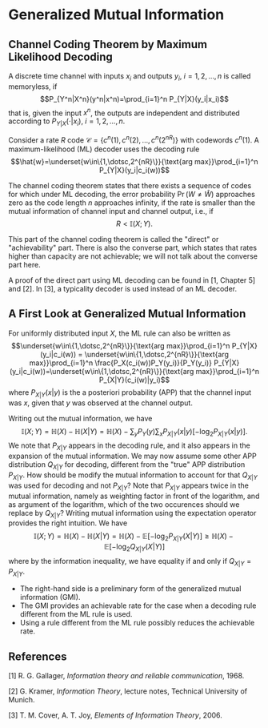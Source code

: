 # Generalized Mutual Information

## Channel Coding Theorem by Maximum Likelihood Decoding

A discrete time channel with inputs $x_i$ and outputs $y_i$, $i=1,2,\dotsc, n$ is called memoryless, if
$$P_{Y^n|X^n}(y^n|x^n)=\prod_{i=1}^n P_{Y|X}(y_i|x_i)$$
that is, given the input $x^n$, the outputs are independent and distributed according to $P_{Y|X}(\cdot|x_i)$, $i=1,2,\dotsc, n$.

Consider a rate $R$ code 
$\mathcal{C}=\{c^n(1),c^n(2),\dotsc, c^n(2^{nR})\}$ with codewords $c^n(1)$. A maximum-likelihood (ML) decoder uses the decoding rule 
$$\hat{w}=\underset{w\in\{1,\dotsc,2^{nR}\}}{\text{arg max}}\prod_{i=1}^n P_{Y|X}(y_i|c_i(w))$$

The channel coding theorem states that there exists a sequence of codes for which under ML decoding, the error probability $\Pr(W\neq\hat{W})$ approaches zero as the code length $n$ approaches infinity, if the rate is smaller than the mutual information of channel input and channel output, i.e., if
$$R<\mathbb{I}(X;Y).$$

This part of the channel coding theorem is called the "direct" or "achievability" part. There is also the converse part, which states that rates higher than capacity are not achievable; we will not talk about the converse part here.

A proof of the direct part using ML decoding can be found in [1, Chapter 5] and [2]. In [3], a typicality decoder is used instead of an ML decoder.

## A First Look at Generalized Mutual Information

For uniformly distributed input $X$, the ML rule can also be written as
$$\underset{w\in\{1,\dotsc,2^{nR}\}}{\text{arg max}}\prod_{i=1}^n P_{Y|X}(y_i|c_i(w)) = \underset{w\in\{1,\dotsc,2^{nR}\}}{\text{arg max}}\prod_{i=1}^n \frac{P_X(c_i(w))P_Y(y_i)}{P_Y(y_i)} P_{Y|X}(y_i|c_i(w))=\underset{w\in\{1,\dotsc,2^{nR}\}}{\text{arg max}}\prod_{i=1}^n P_{X|Y}(c_i(w)|y_i)$$
where $P_{X|Y}(x|y)$ is the a posteriori probability (APP) that the channel input was $x$, given that $y$ was observed at the channel output.

Writing out the mutual information, we have
$$\mathbb{I}(X;Y)=\mathbb{H}(X)-\mathbb{H}(X|Y)=\mathbb{H}(X)-\sum_y P_Y(y)\sum_{x}P_{X|Y}(x|y)[-\log_2 P_{X|Y}(x|y)].$$
We note that $P_{X|Y}$ appears in the decoding rule, and it also appears in the expansion of the mutual information. We may now assume some other APP distribution $Q_{X|Y}$ for decoding, different from the "true" APP distribution $P_{X|Y}$. How should be modify the mutual information to account for that $Q_{X|Y}$ was used for decoding and not $P_{X|Y}$? Note that $P_{X|Y}$ appears twice in the mutual information, namely as weighting factor in front of the logarithm, and as argument of the logarithm, which of the two occurences should we replace by $Q_{X|Y}$? Writing mutual information using the expectation operator provides the right intuition. We have
$$\mathbb{I}(X;Y)=\mathbb{H}(X)-\mathbb{H}(X|Y)=\mathbb{H}(X)-\mathbb{E}[-\log_2 P_{X|Y}(X|Y)]\geq \mathbb{H}(X)-\mathbb{E}[-\log_2 Q_{X|Y}(X|Y)]$$
where by the information inequality, we have equality if and only if $Q_{X|Y}=P_{X|Y}$.

* The right-hand side is a preliminary form of the generalized mutual information (GMI).
* The GMI provides an achievable rate for the case when a decoding rule different from the ML rule is used.
* Using a rule different from the ML rule possibly reduces the achievable rate.

## References

[1] R. G. Gallager, *Information theory and reliable communication*, 1968.

[2] G. Kramer, *Information Theory*, lecture notes, Technical University of Munich.

[3] T. M. Cover, A. T. Joy, *Elements of Information Theory*, 2006.